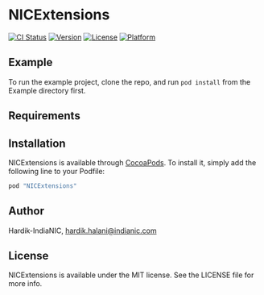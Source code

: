 # NICExtensions

[![CI Status](http://img.shields.io/travis/Hardik-IndiaNIC/NICExtensions.svg?style=flat)](https://travis-ci.org/Hardik-IndiaNIC/NICExtensions)
[![Version](https://img.shields.io/cocoapods/v/NICExtensions.svg?style=flat)](http://cocoapods.org/pods/NICExtensions)
[![License](https://img.shields.io/cocoapods/l/NICExtensions.svg?style=flat)](http://cocoapods.org/pods/NICExtensions)
[![Platform](https://img.shields.io/cocoapods/p/NICExtensions.svg?style=flat)](http://cocoapods.org/pods/NICExtensions)

## Example

To run the example project, clone the repo, and run `pod install` from the Example directory first.

## Requirements

## Installation

NICExtensions is available through [CocoaPods](http://cocoapods.org). To install
it, simply add the following line to your Podfile:

```ruby
pod "NICExtensions"
```

## Author

Hardik-IndiaNIC, hardik.halani@indianic.com

## License

NICExtensions is available under the MIT license. See the LICENSE file for more info.
